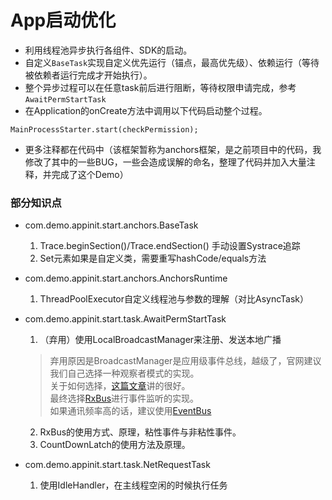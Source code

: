 # App启动优化
* 利用线程池异步执行各组件、SDK的启动。
* 自定义`BaseTask`实现自定义优先运行（锚点，最高优先级）、依赖运行（等待被依赖者运行完成才开始执行）。
* 整个异步过程可以在任意task前后进行阻断，等待权限申请完成，参考`AwaitPermStartTask`
* 在Application的onCreate方法中调用以下代码启动整个过程。
```
MainProcessStarter.start(checkPermission);
```
* 更多注释都在代码中（该框架暂称为anchors框架，是之前项目中的代码，我修改了其中的一些BUG，一些会造成误解的命名，整理了代码并加入大量注释，并完成了这个Demo）

### 部分知识点
+ com.demo.appinit.start.anchors.BaseTask
  1. Trace.beginSection()/Trace.endSection() 手动设置Systrace追踪
  2. Set元素如果是自定义类，需要重写hashCode/equals方法

+ com.demo.appinit.start.anchors.AnchorsRuntime
  1. ThreadPoolExecutor自定义线程池与参数的理解（对比AsyncTask）

+ com.demo.appinit.start.task.AwaitPermStartTask
  1. （弃用）使用LocalBroadcastManager来注册、发送本地广播
  > 弃用原因是BroadcastManager是应用级事件总线，越级了，官网建议我们自己选择一种观察者模式的实现。  
  > 关于如何选择，[这篇文章](https://juejin.im/post/5cbe81f75188250a85160d72)讲的很好。  
  > 最终选择[RxBus](https://github.com/Blankj/RxBus)进行事件监听的实现。  
  > 如果通讯频率高的话，建议使用[EventBus](https://github.com/greenrobot/EventBus)
  2. RxBus的使用方式、原理，粘性事件与非粘性事件。
  3. CountDownLatch的使用方法及原理。

+ com.demo.appinit.start.task.NetRequestTask
  1. 使用IdleHandler，在主线程空闲的时候执行任务



